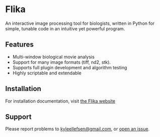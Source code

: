 Flika
=====

An interactive image processing tool for biologists, written in Python for simple, tunable code in an intuitive yet powerful program.

Features
--------
- Multi-window biological movie analysis
- Support for many image formats (tiff, nd2, stk).
- Supports full plugin development and algorithm testing
- Highly scriptable and extendable

Installation
------------

For installation documentation, visit [the Flika website](http://flika-org.github.io)

Support
-------
Please report problems to kyleellefsen@gmail.com, or [open an issue](https://github.com/flika-org/flika/issues?state=open).
